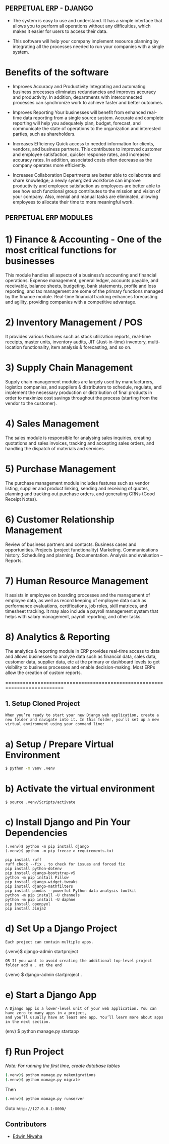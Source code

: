 ## PERPETUAL ERP - DJANGO

- The system is easy to use and understand. It has a simple interface that allows you to perform all operations without any difficulties, which makes it easier for users to access their data.

- This software will help your company implement resource planning by integrating all the processes needed to run your companies with a single system.

# Benefits of the software

- Improves Accuracy and Productivity
  Integrating and automating business processes eliminates redundancies and improves accuracy and productivity. In addition, departments with interconnected processes can synchronize work to achieve faster and better outcomes.

- Improves Reporting
  Your businesses will benefit from enhanced real-time data reporting from a single source system. Accurate and complete reporting will help you adequately plan, budget, forecast, and communicate the state of operations to the organization and interested parties, such as shareholders.

- Increases Efficiency
  Quick access to needed information for clients, vendors, and business partners. This contributes to improved customer and employee satisfaction, quicker response rates, and increased accuracy rates. In addition, associated costs often decrease as the company operates more efficiently.

- Increases Collaboration
  Departments are better able to collaborate and share knowledge; a newly synergized workforce can improve productivity and employee satisfaction as employees are better able to see how each functional group contributes to the mission and vision of your company. Also, menial and manual tasks are eliminated, allowing employees to allocate their time to more meaningful work.

## PERPETUAL ERP MODULES

# 1) Finance & Accounting - One of the most critical functions for businesses

This module handles all aspects of a business’s accounting and financial operations. Expense management, general ledger, accounts payable, and receivable, balance sheets, budgeting, bank statements, profile and loss reporting, and tax management are some of the primary functions managed by the finance module. Real-time financial tracking enhances forecasting and agility, providing companies with a competitive advantage.

# 2) Inventory Management / POS

It provides various features such as stock utilization reports, real-time receipts, master units, inventory audits, JIT (Just-in-time) inventory, multi-location functionality, item analysis & forecasting, and so on.

# 3) Supply Chain Management

Supply chain management modules are largely used by manufacturers, logistics companies, and suppliers & distributors to schedule, regulate, and implement the necessary production or distribution of final products in order to maximize cost savings throughout the process (starting from the vendor to the customer).

# 4) Sales Management

The sales module is responsible for analysing sales inquiries, creating quotations and sales invoices, tracking and accepting sales orders, and handling the dispatch of materials and services.

# 5) Purchase Management

The purchase management module includes features such as vendor listing, supplier and product linking, sending and receiving of quotes, planning and tracking out purchase orders, and generating GRNs (Good Receipt Notes).

# 6) Customer Relationship Management

Review of business partners and contacts.
Business cases and opportunities.
Projects (project functionality)
Marketing.
Communications history.
Scheduling and planning.
Documentation.
Analysis and evaluation – Reports.

# 7) Human Resource Management

It assists in employee on boarding processes and the management of employee data, as well as record keeping of employee data such as performance evaluations, certifications, job roles, skill matrices, and timesheet tracking. It may also include a payroll management system that helps with salary management, payroll reporting, and other tasks.

# 8) Analytics & Reporting

The analytics & reporting module in ERP provides real-time access to data and allows businesses to analyze data such as financial data, sales data, customer data, supplier data, etc at the primary or dashboard levels to get visibility to business processes and enable decision-making. Most ERPs allow the creation of custom reports.

==========================================================================

## 1. Setup Cloned Project

```
When you’re ready to start your new Django web application, create a new folder and navigate into it. In this folder, you’ll set up a new virtual environment using your command line:
```

# a) Setup / Prepare Virtual Environment

```bash
$ python -m venv .venv
```

# b) Activate the virtual environment

```
$ source .venv/Scripts/activate
```

# c) Install Django and Pin Your Dependencies

```
(.venv)$ python -m pip install django
(.venv)$ python -m pip freeze > requirements.txt
```

```
pip install ruff
ruff check --fix . to check for issues and forced fix
pip install python-dotenv
pip install django-bootstrap-v5
python -m pip install Pillow
pip install django-widget-tweaks
pip install django-mathfilters
pip install pandas --powerful Python data analysis toolkit
python -m pip install -U channels
python -m pip install -U daphne
pip install openpyxl
pip install Jinja2
```

# d) Set Up a Django Project

```A Django project is a high-level unit of organization that contains logic that governs your whole web application.
Each project can contain multiple apps.
```

(.venv)$ django-admin startproject <project-name>

`OR If you want to avoid creating the additional top-level project folder add a . at the end`

(.venv) $ django-admin startproject <projectname> .

# e) Start a Django App

```
A Django app is a lower-level unit of your web application. You can have zero to many apps in a project,
and you’ll usually have at least one app. You’ll learn more about apps in the next section.
```

(env) $ python manage.py startapp <appname>

# f) Run Project

_Note: For running the first time, create database tables_

```bash
(.venv)$ python manage.py makemigrations
(.venv)$ python manage.py migrate
```

Then

```bash
(.venv)$ python manage.py runserver
```

Goto `http://127.0.0.1:8000/`

## Contributors

- [Edwin Niwaha](https://github.com/edwin-niwaha)
